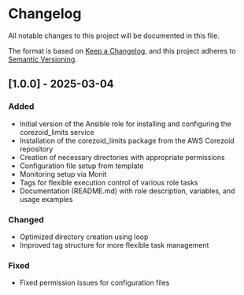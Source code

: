 # Changelog

All notable changes to this project will be documented in this file.

The format is based on [Keep a Changelog](https://keepachangelog.com/en/1.0.0/),
and this project adheres to [Semantic Versioning](https://semver.org/spec/v2.0.0.html).

## [1.0.0] - 2025-03-04

### Added
- Initial version of the Ansible role for installing and configuring the corezoid_limits service
- Installation of the corezoid_limits package from the AWS Corezoid repository
- Creation of necessary directories with appropriate permissions
- Configuration file setup from template
- Monitoring setup via Monit
- Tags for flexible execution control of various role tasks
- Documentation (README.md) with role description, variables, and usage examples

### Changed
- Optimized directory creation using loop
- Improved tag structure for more flexible task management

### Fixed
- Fixed permission issues for configuration files
